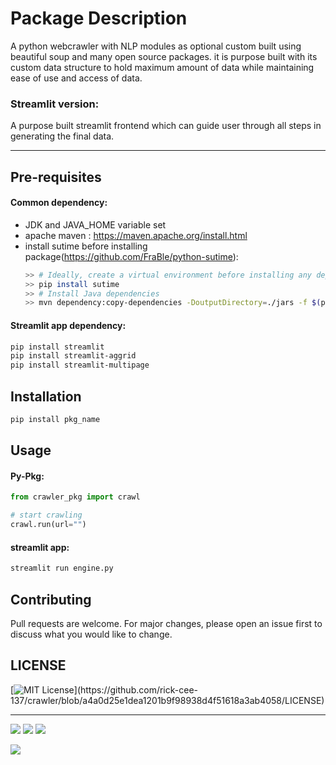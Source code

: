 # Package Description

A python webcrawler with NLP modules as optional custom built using beautiful soup and many open source packages. it is purpose built with its custom data structure to hold maximum amount of data while maintaining ease of use and access of data.

### Streamlit version:
A purpose built streamlit frontend which can guide user through all steps in generating the final data.
___
## Pre-requisites
#### Common dependency:
- JDK and JAVA_HOME variable set
- apache maven : https://maven.apache.org/install.html
- install sutime before installing package(https://github.com/FraBle/python-sutime):
    ```bash
    >> # Ideally, create a virtual environment before installing any dependencies
    >> pip install sutime
    >> # Install Java dependencies
    >> mvn dependency:copy-dependencies -DoutputDirectory=./jars -f $(python3 -c 'import importlib; import pathlib; print(pathlib.Path(importlib.util.find_spec("sutime").origin).parent / "pom.xml")')
    ```
 #### Streamlit app dependency:
 ```bash
 pip install streamlit
 pip install streamlit-aggrid
 pip install streamlit-multipage
 ```

## Installation
```bash
pip install pkg_name
```

## Usage
#### Py-Pkg:
```python
from crawler_pkg import crawl

# start crawling
crawl.run(url="")
```
#### streamlit app:
```bash
streamlit run engine.py
```
## Contributing
Pull requests are welcome. For major changes, please open an issue first to discuss what you would like to change.

## LICENSE
[![MIT License](https://img.shields.io/apm/l/atomic-design-ui.svg?)](https://github.com/rick-cee-137/crawler/blob/a4a0d25e1dea1201b9f98938d4f51618a3ab4058/LICENSE)

_____
![](https://img.shields.io/badge/PyTorch-EE4C2C?style=for-the-badge&logo=PyTorch&logoColor=white)
![](https://img.shields.io/badge/TensorFlow-FF6F00?style=for-the-badge&logo=tensorflow&logoColor=white)
![](https://img.shields.io/badge/Streamlit-FF4B4B?style=for-the-badge&logo=Streamlit&logoColor=white)


![](https://img.shields.io/badge/Python-FFD43B?style=for-the-badge&logo=python&logoColor=blue)

	
